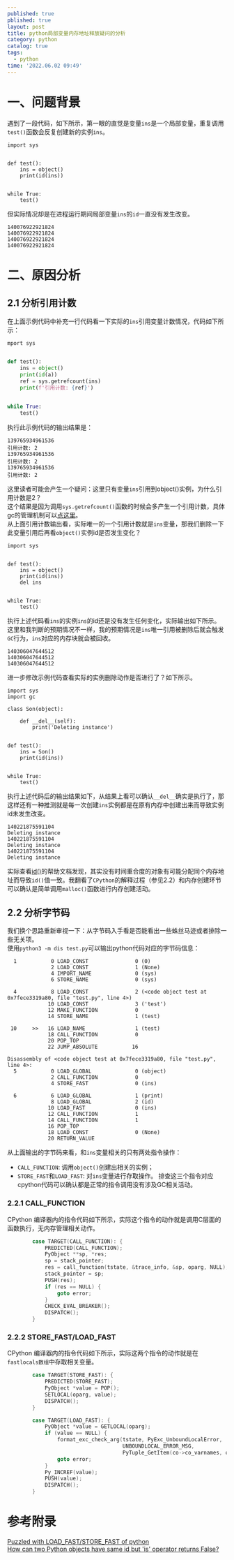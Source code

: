 ```yaml
---
published: true
pblished: true
layout: post
title: python局部变量内存地址释放疑问的分析
category: python
catalog: true
tags:
  - python
time: '2022.06.02 09:49'
---
```


# 一、问题背景

遇到了一段代码，如下所示，第一眼的直觉是变量`ins`是一个局部变量，重复调用`test()`函数会反复创建新的实例`ins`。
```
import sys


def test():
    ins = object()
    print(id(ins))


while True:
    test()
```

但实际情况却是在进程运行期间局部变量`ins`的`id`一直没有发生改变。
```shell
140076922921824
140076922921824
140076922921824
140076922921824
```

# 二、原因分析
## 2.1 分析引用计数
在上面示例代码中补充一行代码看一下实际的`ins`引用变量计数情况，代码如下所示：
```python
mport sys


def test():
    ins = object()
    print(id(a))
    ref = sys.getrefcount(ins)
    print(f'引用计数: {ref}')


while True:
    test()

```
执行此示例代码的输出结果是：
```shell
139765934961536
引用计数: 2
139765934961536
引用计数: 2
139765934961536
引用计数: 2
```
这里读者可能会产生一个疑问：这里只有变量`ins`引用到object()实例，为什么引用计数是2？  
这个结果是因为调用`sys.getrefcount()`函数的时候会多产生一个引用计数，具体gc的管理机制可以[点这里](https://devguide.python.org/garbage_collector/?highlight=gc)。  
从上面引用计数输出看，实际唯一的一个引用计数就是`ins`变量，那我们删除一下此变量引用后再看`object()`实例id是否发生变化？
```
import sys


def test():
    ins = object() 
    print(id(ins))
    del ins


while True:
    test()
```
执行上述代码看`ins`的实例`ins`的id还是没有发生任何变化，实际输出如下所示。  
这里和我判断的预期情况不一样，我的预期情况是`ins`唯一引用被删除后就会触发`GC`行为，`ins`对应的内存块就会被回收。
```
140306047644512
140306047644512
140306047644512
```
进一步修改示例代码查看实际的实例删除动作是否进行了？如下所示。  
```
import sys
import gc

class Son(object):

    def __del__(self):
        print('Deleting instance')


def test():
    ins = Son()
    print(id(ins))


while True:
    test()
```
执行上述代码后的输出结果如下，从结果上看可以确认`__del__`确实是执行了，那这样还有一种推测就是每一次创建`ins`实例都是在原有内存中创建出来而导致实例id未发生改变。
```
140221875591104
Deleting instance
140221875591104
Deleting instance
140221875591104
Deleting instance
```
实际查看[id()](https://docs.python.org/3.10/library/functions.html#id)的帮助文档发现，其实没有时间重合度的对象有可能分配同个内存地址而导致`id()`值一致。我翻看了`CPython`的解释过程（参见2.2）和内存创建环节可以确认是简单调用`malloc()`函数进行内存创建活动。

## 2.2 分析字节码
我们换个思路重新审视一下：从字节码入手看是否能看出一些蛛丝马迹或者排除一些无关项。  
使用`python3 -m dis test.py`可以输出python代码对应的字节码信息：
```shell
  1           0 LOAD_CONST               0 (0)
              2 LOAD_CONST               1 (None)
              4 IMPORT_NAME              0 (sys)
              6 STORE_NAME               0 (sys)

  4           8 LOAD_CONST               2 (<code object test at 0x7fece3319a80, file "test.py", line 4>)
             10 LOAD_CONST               3 ('test')
             12 MAKE_FUNCTION            0
             14 STORE_NAME               1 (test)

 10     >>   16 LOAD_NAME                1 (test)
             18 CALL_FUNCTION            0
             20 POP_TOP
             22 JUMP_ABSOLUTE           16

Disassembly of <code object test at 0x7fece3319a80, file "test.py", line 4>:
  5           0 LOAD_GLOBAL              0 (object)
              2 CALL_FUNCTION            0
              4 STORE_FAST               0 (ins)

  6           6 LOAD_GLOBAL              1 (print)
              8 LOAD_GLOBAL              2 (id)
             10 LOAD_FAST                0 (ins)
             12 CALL_FUNCTION            1
             14 CALL_FUNCTION            1
             16 POP_TOP
             18 LOAD_CONST               0 (None)
             20 RETURN_VALUE
```
从上面输出的字节码来看，和`ins`变量相关的只有两处指令操作：  
- `CALL_FUNCTION`: 调用`object()`创建出相关的实例；
- `STORE_FAST`和`LOAD_FAST`: 对`ins`变量进行存取操作。
排查这三个指令对应cpython代码可以确认都是正常的指令调用没有涉及GC相关活动。

### 2.2.1 CALL_FUNCTION
CPython 编译器内的指令代码如下所示，实际这个指令的动作就是调用C层面的函数执行，无内存管理相关动作。
```C
        case TARGET(CALL_FUNCTION): {                                               
            PREDICTED(CALL_FUNCTION);                                               
            PyObject **sp, *res;                                                    
            sp = stack_pointer;                                                     
            res = call_function(tstate, &trace_info, &sp, oparg, NULL);             
            stack_pointer = sp;                                                     
            PUSH(res);                                                              
            if (res == NULL) {                                                      
                goto error;                                                         
            }                                                                       
            CHECK_EVAL_BREAKER();                                                   
            DISPATCH();                                                             
        }                                      
```

### 2.2.2 STORE_FAST/LOAD_FAST
CPython 编译器内的指令代码如下所示，实际这两个指令的动作就是在`fastlocals数组`中存取相关变量。
```C
        case TARGET(STORE_FAST): {                                              
            PREDICTED(STORE_FAST);                                              
            PyObject *value = POP();                                            
            SETLOCAL(oparg, value);                                             
            DISPATCH();                                                         
        }           

        case TARGET(LOAD_FAST): {                                               
            PyObject *value = GETLOCAL(oparg);                                  
            if (value == NULL) {                                                
                format_exc_check_arg(tstate, PyExc_UnboundLocalError,           
                                     UNBOUNDLOCAL_ERROR_MSG,                    
                                     PyTuple_GetItem(co->co_varnames, oparg));  
                goto error;                                                     
            }                                                                   
            Py_INCREF(value);                                                   
            PUSH(value);                                                        
            DISPATCH();                                                         
        }                                                    
```


# 参考附录
[Puzzled with LOAD_FAST/STORE_FAST of python](https://stackoverflow.com/questions/28088157/puzzled-with-load-fast-store-fast-of-python)  
[How can two Python objects have same id but 'is' operator returns False?](https://stackoverflow.com/questions/50893267/how-can-two-python-objects-have-same-id-but-is-operator-returns-false/50893268#50893268)

